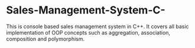 # Sales-Management-System-C-
This is console based sales management system in C++. It covers all basic implementation of OOP concepts such as aggregation, association, composition and polymorphism. 
